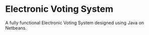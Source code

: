 # Electronic Voting System
 A fully functional Electronic Voting System designed using Java on Netbeans.
